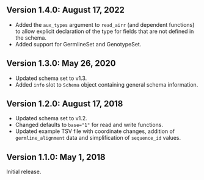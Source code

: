 Version 1.4.0:  August 17, 2022
-------------------------------------------------------------------------------
    
+ Added the `aux_types` argument to `read_airr` (and dependent functions) to
  allow explicit declaration of the type for fields that are not defined
  in the schema.
+ Added support for GermlineSet and GenotypeSet.

Version 1.3.0:  May 26, 2020
-------------------------------------------------------------------------------
    
+ Updated schema set to v1.3.
+ Added `info` slot to `Schema` object containing general schema information.
  
Version 1.2.0:  August 17, 2018
-------------------------------------------------------------------------------
    
+ Updated schema set to v1.2.
+ Changed defaults to `base="1"` for read and write functions.
+ Updated example TSV file with coordinate changes, addition of 
  `germline_alignment` data and simplification of `sequence_id` values.

Version 1.1.0:  May 1, 2018
-------------------------------------------------------------------------------
    
Initial release.
